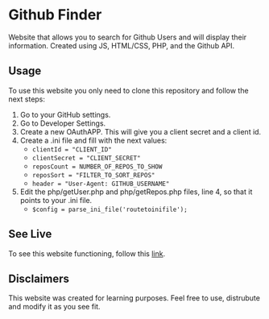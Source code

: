 # Github Finder

Website that allows you to search for Github Users and will display their information. Created using JS, HTML/CSS, PHP, and the Github API.

## Usage

To use this website you only need to clone this repository and follow the next steps:

1. Go to your GitHub settings.
2. Go to Developer Settings.
3. Create a new OAuthAPP. This will give you a client secret and a client id. 
4. Create a .ini file and fill with the next values: 
   - `clientId = "CLIENT_ID"`
   - `clientSecret = "CLIENT_SECRET"`
   - `reposCount = NUMBER_OF_REPOS_TO_SHOW`
   - `reposSort = "FILTER_TO_SORT_REPOS"`
   - `header = "User-Agent: GITHUB_USERNAME"`
5. Edit the php/getUser.php and php/getRepos.php files, line 4, so that it points to your .ini file.
   - `$config = parse_ini_file('routetoinifile');`
    
## See Live

To see this website functioning, follow this [link](https://estalapaul.me/githubfinder/).

## Disclaimers

This website was created for learning purposes. Feel free to use, distrubute and modify it as you see fit. 
